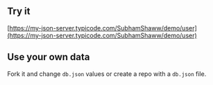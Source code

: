 ## Try it

[https://my-json-server.typicode.com/SubhamShaww/demo/user](https://my-json-server.typicode.com/SubhamShaww/demo/user)

## Use your own data

Fork it and change `db.json` values or create a repo with a `db.json` file.

